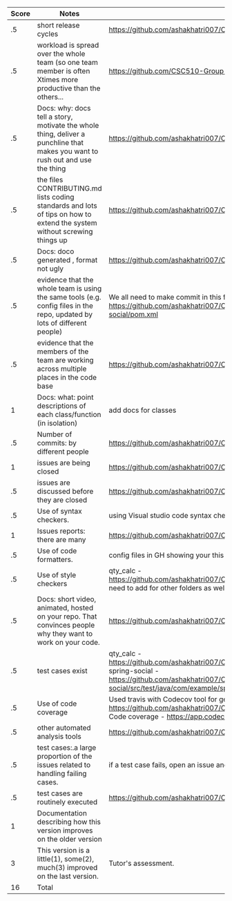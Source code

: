 |Score|Notes|Evidence|Self_Assessment|
|-|-----|-------|---|
|.5| short release cycles|https://github.com/ashakhatri007/CSC510_Group25_Project1/releases|3|
|.5| workload is spread over the whole team (so one team member is often Xtimes more productive than the others...|https://github.com/CSC510-Group-25/CSC510_Group25_Project1/graphs/contributors|3|
|.5|Docs: why: docs tell a story, motivate the whole thing, deliver a punchline that makes you want to rush out and use the thing |https://github.com/ashakhatri007/CSC510_Group25_Project1/blob/main/README.md |3|
|.5|the files CONTRIBUTING.md lists coding standards and lots of tips on how to extend the system without screwing things up  |https://github.com/ashakhatri007/CSC510_Group25_Project1/blob/main/CONTRIBUTING.md |3|
|.5|Docs: doco generated , format not ugly  | https://github.com/ashakhatri007/CSC510_Group25_Project1/blob/main/README.md |3|
|.5|evidence that the whole team is using the same tools (e.g. config files in the repo, updated by lots of different people) |We all need to make commit in this file -https://github.com/ashakhatri007/CSC510_Group25_Project1/blob/main/spring-social/pom.xml |0|
|.5|evidence that the members of the team are working across multiple places in the code base |https://github.com/ashakhatri007/CSC510_Group25_Project1/pulse |3|
|1|Docs: what: point descriptions of each class/function (in isolation)  | add docs for classes |0|
|.5|Number of commits: by different people  |https://github.com/ashakhatri007/CSC510_Group25_Project1/graphs/contributors|1|
|1|issues are being closed | https://github.com/ashakhatri007/CSC510_Group25_Project1/issues|0|
|.5|issues are discussed before they are closed |https://github.com/ashakhatri007/CSC510_Group25_Project1/issues|0|
|.5|Use of syntax checkers. | using Visual studio code syntax checking capabilities|3|
|1|Issues reports: there are many  | https://github.com/ashakhatri007/CSC510_Group25_Project1/issues| 1|
|.5|Use of code formatters. | config files in GH showing your this formatter's config| 0|
|.5|Use of style checkers | qty_calc - https://github.com/ashakhatri007/CSC510_Group25_Project1/blob/main/qty_calc/pom.xml need to add for other folders as well|1|
|.5|Docs: short video, animated, hosted on your repo. That convinces people why they want to work on your code. | https://github.com/ashakhatri007/CSC510_Group25_Project1/blob/main/README.md |3|
|.5|test cases exist  | qty_calc -https://github.com/ashakhatri007/CSC510_Group25_Project1/tree/main/qty_calc/src/test/java spring-social - https://github.com/ashakhatri007/CSC510_Group25_Project1/tree/main/spring-social/src/test/java/com/example/springsocial |3|
|.5|Use of code coverage  | Used travis with Codecov tool for generating code coverage report https://github.com/ashakhatri007/CSC510_Group25_Project1/blob/main/qty_calc/.travis.yml Code coverage - https://app.codecov.io/gh/ashakhatri007/CSC510_Group25_Project1| 3|
|.5|other automated analysis tools  | https://github.com/ashakhatri007/CSC510_Group25_Project1/actions| 3|
|.5|test cases:.a large proportion of the issues related to handling failing cases. | if a test case fails, open an issue and fix it| 0|
|.5|test cases are routinely executed | https://github.com/ashakhatri007/CSC510_Group25_Project1/actions| 3|
|1|Documentation describing how this version improves on the older version| |0|
|3|This version is a little(1), some(2), much(3) improved on the last version.|Tutor's assessment.| 
|16| Total|
